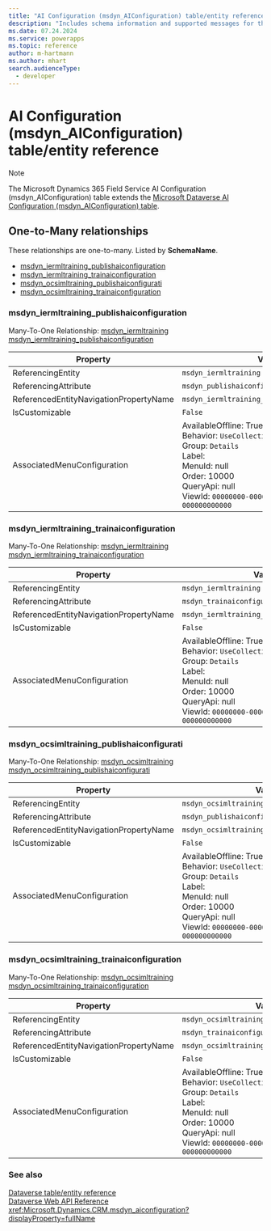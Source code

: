 ```yaml
---
title: "AI Configuration (msdyn_AIConfiguration) table/entity reference (Microsoft Dynamics 365 Field Service)"
description: "Includes schema information and supported messages for the AI Configuration (msdyn_AIConfiguration) table/entity with Microsoft Dynamics 365 Field Service."
ms.date: 07.24.2024
ms.service: powerapps
ms.topic: reference
author: m-hartmann
ms.author: mhart
search.audienceType: 
  - developer
---
```


# AI Configuration (msdyn_AIConfiguration) table/entity reference



> [!NOTE]
> The Microsoft Dynamics 365 Field Service AI Configuration (msdyn_AIConfiguration) table extends the [Microsoft Dataverse AI Configuration (msdyn_AIConfiguration) table](/power-apps/developer/data-platform/reference/entities/msdyn_aiconfiguration).




## One-to-Many relationships

These relationships are one-to-many. Listed by **SchemaName**.

- [msdyn_iermltraining_publishaiconfiguration](#BKMK_msdyn_iermltraining_publishaiconfiguration)
- [msdyn_iermltraining_trainaiconfiguration](#BKMK_msdyn_iermltraining_trainaiconfiguration)
- [msdyn_ocsimltraining_publishaiconfigurati](#BKMK_msdyn_ocsimltraining_publishaiconfigurati)
- [msdyn_ocsimltraining_trainaiconfiguration](#BKMK_msdyn_ocsimltraining_trainaiconfiguration)

### <a name="BKMK_msdyn_iermltraining_publishaiconfiguration"></a> msdyn_iermltraining_publishaiconfiguration

Many-To-One Relationship: [msdyn_iermltraining msdyn_iermltraining_publishaiconfiguration](msdyn_iermltraining.md#BKMK_msdyn_iermltraining_publishaiconfiguration)

|Property|Value|
|---|---|
|ReferencingEntity|`msdyn_iermltraining`|
|ReferencingAttribute|`msdyn_publishaiconfiguration`|
|ReferencedEntityNavigationPropertyName|`msdyn_iermltraining_publishaiconfiguration`|
|IsCustomizable|`False`|
|AssociatedMenuConfiguration|AvailableOffline: True<br />Behavior: `UseCollectionName`<br />Group: `Details`<br />Label: <br />MenuId: null<br />Order: 10000<br />QueryApi: null<br />ViewId: `00000000-0000-0000-0000-000000000000`|

### <a name="BKMK_msdyn_iermltraining_trainaiconfiguration"></a> msdyn_iermltraining_trainaiconfiguration

Many-To-One Relationship: [msdyn_iermltraining msdyn_iermltraining_trainaiconfiguration](msdyn_iermltraining.md#BKMK_msdyn_iermltraining_trainaiconfiguration)

|Property|Value|
|---|---|
|ReferencingEntity|`msdyn_iermltraining`|
|ReferencingAttribute|`msdyn_trainaiconfiguration`|
|ReferencedEntityNavigationPropertyName|`msdyn_iermltraining_trainaiconfiguration`|
|IsCustomizable|`False`|
|AssociatedMenuConfiguration|AvailableOffline: True<br />Behavior: `UseCollectionName`<br />Group: `Details`<br />Label: <br />MenuId: null<br />Order: 10000<br />QueryApi: null<br />ViewId: `00000000-0000-0000-0000-000000000000`|

### <a name="BKMK_msdyn_ocsimltraining_publishaiconfigurati"></a> msdyn_ocsimltraining_publishaiconfigurati

Many-To-One Relationship: [msdyn_ocsimltraining msdyn_ocsimltraining_publishaiconfigurati](msdyn_ocsimltraining.md#BKMK_msdyn_ocsimltraining_publishaiconfigurati)

|Property|Value|
|---|---|
|ReferencingEntity|`msdyn_ocsimltraining`|
|ReferencingAttribute|`msdyn_publishaiconfiguration`|
|ReferencedEntityNavigationPropertyName|`msdyn_ocsimltraining_publishaiconfigurati`|
|IsCustomizable|`False`|
|AssociatedMenuConfiguration|AvailableOffline: True<br />Behavior: `UseCollectionName`<br />Group: `Details`<br />Label: <br />MenuId: null<br />Order: 10000<br />QueryApi: null<br />ViewId: `00000000-0000-0000-0000-000000000000`|

### <a name="BKMK_msdyn_ocsimltraining_trainaiconfiguration"></a> msdyn_ocsimltraining_trainaiconfiguration

Many-To-One Relationship: [msdyn_ocsimltraining msdyn_ocsimltraining_trainaiconfiguration](msdyn_ocsimltraining.md#BKMK_msdyn_ocsimltraining_trainaiconfiguration)

|Property|Value|
|---|---|
|ReferencingEntity|`msdyn_ocsimltraining`|
|ReferencingAttribute|`msdyn_trainaiconfiguration`|
|ReferencedEntityNavigationPropertyName|`msdyn_ocsimltraining_trainaiconfiguration`|
|IsCustomizable|`False`|
|AssociatedMenuConfiguration|AvailableOffline: True<br />Behavior: `UseCollectionName`<br />Group: `Details`<br />Label: <br />MenuId: null<br />Order: 10000<br />QueryApi: null<br />ViewId: `00000000-0000-0000-0000-000000000000`|



### See also

[Dataverse table/entity reference](../about-entity-reference.md)  
[Dataverse Web API Reference](/power-apps/developer/data-platform/webapi/reference/about)   
<xref:Microsoft.Dynamics.CRM.msdyn_aiconfiguration?displayProperty=fullName>
